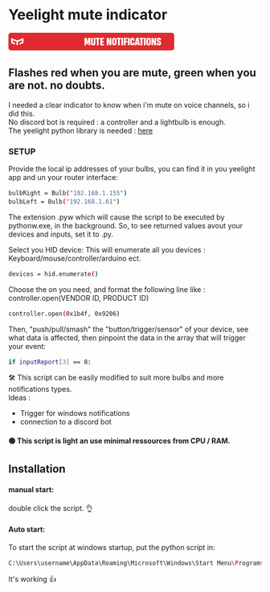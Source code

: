 # Yeelight mute indicator
![image](https://raw.githubusercontent.com/Moringar/YeelightNotifications/main/yeemute.png?token=GHSAT0AAAAAACODXPV2BXNBTVBDFBGRVD7AZP6DDXQ)
## Flashes red when you are mute, green when you are not. no doubts.

I needed a clear indicator to know when i'm mute on voice channels, so i did this.<br>
No discord bot is required : a controller and a lightbulb is enough. <br>
The yeelight python library is needed : [here](https://gitlab.com/stavros/python-yeelight)


### SETUP


Provide the local ip addresses of your bulbs, you can find it in you yeelight app and un your router interface:
```sh
bulbRight = Bulb("192.168.1.155")
bulbLeft = Bulb("192.168.1.61")
```


The extension .pyw which will cause the script to be executed by pythonw.exe, in the background. So, to see returned values avout your devices and inputs, set it to .py.



Select you HID device:
This will enumerate all you devices : Keyboard/mouse/controller/arduino ect.
```sh
devices = hid.enumerate()
```
Choose the on you need, and format the following line like : controller.open(VENDOR ID, PRODUCT ID)
```sh
controller.open(0x1b4f, 0x9206)
```

Then, "push/pull/smash" the "button/trigger/sensor" of your device, see what data is affected, then pinpoint the data in the array that will trigger your event:
```sh
if inputReport[3] == 8:
```


🛠️ This script can be easily modified to suit more bulbs and more notifications types.<br>
Ideas :
- Trigger for windows notifications
- connection to a discord bot

#### 🟢 This script is light an use minimal ressources from CPU / RAM.

## Installation
#### manual start:
double click the script. 👌

#### Auto start:
To start the script at windows startup, put the python script in:
```sh
C:\Users\username\AppData\Roaming\Microsoft\Windows\Start Menu\Programs\Startup
```
It's working 👍
